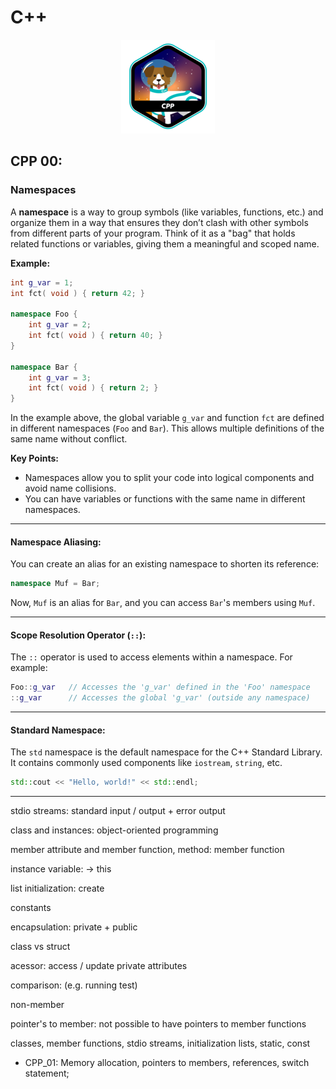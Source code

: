 # C++ 

<p align="center">
    <img src="https://github.com/alx-sch/42_CPP_00-04/blob/main/.assets/img/cpp_badge.png" alt="cpp_badge.png" />
</p>

## CPP 00:

### Namespaces   

A **namespace** is a way to group symbols (like variables, functions, etc.) and organize them in a way that ensures they don’t clash with other symbols from different parts of your program. Think of it as a "bag" that holds related functions or variables, giving them a meaningful and scoped name.

**Example:**
```cpp
int g_var = 1;
int fct( void ) { return 42; }

namespace Foo {
    int g_var = 2;
    int fct( void ) { return 40; }
}

namespace Bar {
    int g_var = 3;
    int fct( void ) { return 2; }
}
```

In the example above, the global variable `g_var` and function `fct` are defined in different namespaces (`Foo` and `Bar`). This allows multiple definitions of the same name without conflict.

**Key Points:**

- Namespaces allow you to split your code into logical components and avoid name collisions.
- You can have variables or functions with the same name in different namespaces.

---

#### Namespace Aliasing:    

You can create an alias for an existing namespace to shorten its reference:

```cpp
namespace Muf = Bar;
```

Now, `Muf` is an alias for `Bar`, and you can access `Bar`'s members using `Muf`.

---

#### Scope Resolution Operator (`::`):  

The `::` operator is used to access elements within a namespace. For example:

```cpp
Foo::g_var   // Accesses the 'g_var' defined in the 'Foo' namespace
::g_var      // Accesses the global 'g_var' (outside any namespace)
```

---

#### Standard Namespace:

The `std` namespace is the default namespace for the C++ Standard Library. It contains commonly used components like `iostream`, `string`, etc.

```cpp
std::cout << "Hello, world!" << std::endl;
```

---






stdio streams: standard input / output + error output   

class and instances: object-oriented programming   

member attribute and member function, method: member function   

instance variable: -> this   

list initialization: create   

constants   

encapsulation: private + public    

class vs struct

acessor: access / update private attributes

comparison: (e.g. running test)

non-member

pointer's to member: not possible to have pointers to member functions


 classes, member functions, stdio streams, initialization lists, static, const
- CPP_01: Memory allocation, pointers to members, references, switch statement;
